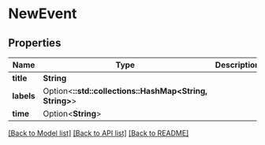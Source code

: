 # NewEvent

## Properties

Name | Type | Description | Notes
------------ | ------------- | ------------- | -------------
**title** | **String** |  | 
**labels** | Option<**::std::collections::HashMap<String, String>**> |  | [optional]
**time** | Option<**String**> |  | [optional]

[[Back to Model list]](../README.md#documentation-for-models) [[Back to API list]](../README.md#documentation-for-api-endpoints) [[Back to README]](../README.md)


